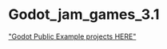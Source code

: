 # Godot_jam_games_3.1

["Godot Public Example projects HERE"](https://github.com/nezvers/Godot_jam_games_3.1)
